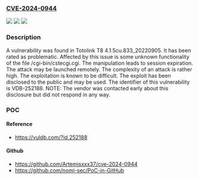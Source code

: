 ### [CVE-2024-0944](https://cve.mitre.org/cgi-bin/cvename.cgi?name=CVE-2024-0944)
![](https://img.shields.io/static/v1?label=Product&message=T8&color=blue)
![](https://img.shields.io/static/v1?label=Version&message=%3D%204.1.5cu.833_20220905%20&color=brighgreen)
![](https://img.shields.io/static/v1?label=Vulnerability&message=CWE-613%20Session%20Expiration&color=brighgreen)

### Description

A vulnerability was found in Totolink T8 4.1.5cu.833_20220905. It has been rated as problematic. Affected by this issue is some unknown functionality of the file /cgi-bin/cstecgi.cgi. The manipulation leads to session expiration. The attack may be launched remotely. The complexity of an attack is rather high. The exploitation is known to be difficult. The exploit has been disclosed to the public and may be used. The identifier of this vulnerability is VDB-252188. NOTE: The vendor was contacted early about this disclosure but did not respond in any way.

### POC

#### Reference
- https://vuldb.com/?id.252188

#### Github
- https://github.com/Artemisxxx37/cve-2024-0944
- https://github.com/nomi-sec/PoC-in-GitHub

